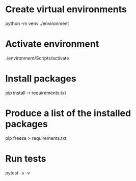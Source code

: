 # Create virtual environments

python -m venv ./environment

# Activate environment

./environment/Scripts/activate

# Install packages

pip install -r requirements.txt

# Produce a list of the installed packages

pip freeze > requirements.txt

# Run tests

pytest -s -v